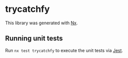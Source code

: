 # trycatchfy

This library was generated with [Nx](https://nx.dev).

## Running unit tests

Run `nx test trycatchfy` to execute the unit tests via [Jest](https://jestjs.io).
